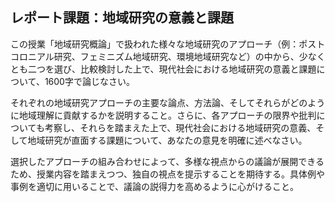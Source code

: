 ## レポート課題：地域研究の意義と課題

この授業「地域研究概論」で扱われた様々な地域研究のアプローチ（例：ポストコロニアル研究、フェミニズム地域研究、環境地域研究など）の中から、少なくとも二つを選び、比較検討した上で、現代社会における地域研究の意義と課題について、1600字で論じなさい。

それぞれの地域研究アプローチの主要な論点、方法論、そしてそれらがどのように地域理解に貢献するかを説明すること。さらに、各アプローチの限界や批判についても考察し、それらを踏まえた上で、現代社会における地域研究の意義、そして地域研究が直面する課題について、あなたの意見を明確に述べなさい。

選択したアプローチの組み合わせによって、多様な視点からの議論が展開できるため、授業内容を踏まえつつ、独自の視点を提示することを期待する。具体例や事例を適切に用いることで、議論の説得力を高めるように心がけること。
